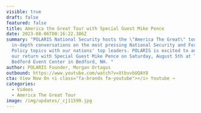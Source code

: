```yaml
---
visible: true
draft: false
featured: false
title: America the Great Tour with Special Guest Mike Pence
date: 2023-08-06T00:16:22.386Z
summary: "POLARIS National Security hosts the \"America The Great\" tour with
  in-depth conversations on the most pressing National Security and Foreign
  Policy topics with our nations' top leaders. POLARIS is excited to announce
  our return with Special Guest Mike Pence on Saturday, August 5th at The
  Bedford Event Center in Bedford, NH. "
author: POLARIS Founder, Morgan Ortagus
outbound: https://www.youtube.com/watch?v=XtbvvbUQAY8
cta: View Now On <i class="fa-brands fa-youtube"></i> Youtube →
categories:
  - Videos
  - America The Great Tour
image: /img/updates/_cj11599.jpg
---
```

